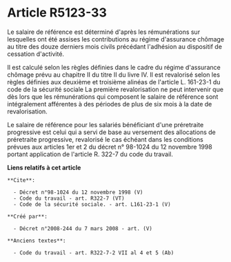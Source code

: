 # Article R5123-33

Le salaire de référence est déterminé d'après les rémunérations sur lesquelles ont été assises les contributions au régime
d'assurance chômage au titre des douze derniers mois civils précédant l'adhésion au dispositif de cessation d'activité. 

Il est calculé selon les règles définies dans le cadre du régime d'assurance chômage prévu au chapitre II du titre II du
livre IV. Il est revalorisé selon les règles définies aux deuxième et troisième alinéas de l'article L. 161-23-1 du code de
la sécurité sociale La première revalorisation ne peut intervenir que dès lors que les rémunérations qui composent le salaire
de référence sont intégralement afférentes à des périodes de plus de six mois à la date de revalorisation. 

Le salaire de référence pour les salariés bénéficiant d'une préretraite progressive est celui qui a servi de base au
versement des allocations de préretraite progressive, revalorisé le cas échéant dans les conditions prévues aux articles 1er
et 2 du décret n° 98-1024 du 12 novembre 1998 portant application de l'article R. 322-7 du code du travail.

**Liens relatifs à cet article**

	**Cite**:

	  - Décret n°98-1024 du 12 novembre 1998 (V)
	  - Code du travail - art. R322-7 (VT)
	  - Code de la sécurité sociale. - art. L161-23-1 (V)

	**Créé par**:

	  - Décret n°2008-244 du 7 mars 2008 - art. (V)

	**Anciens textes**:

	  - Code du travail - art. R322-7-2 VII al 4 et 5 (Ab)
